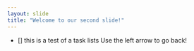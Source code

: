 ```yaml
---
layout: slide
title: "Welcome to our second slide!"
---
```

- [] this is a test of a task lists
Use the left arrow to go back!
